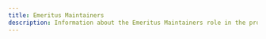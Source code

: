 ```yaml
---
title: Emeritus Maintainers
description: Information about the Emeritus Maintainers role in the project.
---
```

